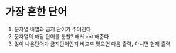 # 가장 흔한 단어 
1. 문자열 배열과 금지 단어가 주어진다
2. 문자열의 해당 단어를 분할? 해서 cnt 해준다
3. 많이 나온단어가 금지단어인지 비교후 맞으면 다음 출력, 아니면 현재 출력

